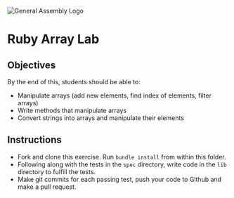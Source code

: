 ![General Assembly Logo](http://i.imgur.com/ke8USTq.png)

# Ruby Array Lab

## Objectives

By the end of this, students should be able to:

- Manipulate arrays (add new elements, find index of elements, filter arrays)
- Write methods that manipulate arrays
- Convert strings into arrays and manipulate their elements

## Instructions

- Fork and clone this exercise. Run `bundle install` from within this folder.
- Following along with the tests in the `spec` directory, write code in the `lib` directory to fulfill the tests.
- Make git commits for each passing test, push your code to Github and make a pull request.
